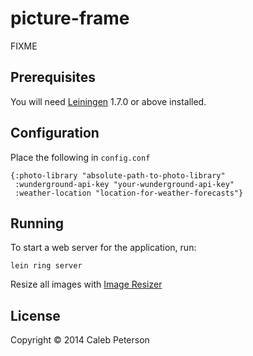 # picture-frame

FIXME

## Prerequisites

You will need [Leiningen][1] 1.7.0 or above installed.

[1]: https://github.com/technomancy/leiningen


## Configuration

Place the following in `config.conf`

	{:photo-library "absolute-path-to-photo-library"
 	 :wunderground-api-key "your-wunderground-api-key"
 	 :weather-location "location-for-weather-forecasts"}
 	 

## Running

To start a web server for the application, run:

    lein ring server
    
    
Resize all images with [Image Resizer](https://imageresizer.codeplex.com/wikipage?title=User%27s%20Guide&referringTitle=Documentation)

## License

Copyright &copy; 2014 Caleb Peterson
